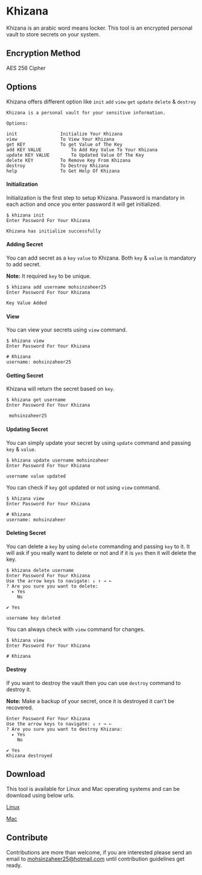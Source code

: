 # Khizana

Khizana is an arabic word means locker. This tool is an encrypted personal vault to store secrets on your system.

## Encryption Method

AES 256 Cipher

## Options

Khizana offers different option like `init` `add` `view` `get` `update` `delete` & `destroy`

```cassandraql
Khizana is a personal vault for your sensitive information.

Options:

init				Initialize Your Khizana
view				To View Your Khizana
get KEY				To get Value of The Key
add KEY VALUE			To Add Key Value To Your Khizana
update KEY VALUE		To Updated Value Of The Key
delete KEY			To Remove Key From Khizana
destroy				To Destroy Khizana
help				To Get Help Of Khizana
```

#### Initialization

Initialization is the first step to setup Khizana. Password is mandatory in each action and once you enter password it will get initialized.

```cassandraql
$ khizana init
Enter Password For Your Khizana

Khizana has initialize successfully
```

#### Adding Secret

You can add secret as a `key` `value` to Khizana. Both `key` & `value` is mandatory to add secret.

**Note:** It required `key` to be unique.

```cassandraql
$ khizana add username mohsinzaheer25
Enter Password For Your Khizana

Key Value Added
```

#### View

You can view your secrets using `view` command.

```cassandraql
$ khizana view
Enter Password For Your Khizana

# Khizana
username: mohsinzaheer25
```

#### Getting Secret

Khizana will return the secret based on `key`.

```cassandraql
$ khizana get username
Enter Password For Your Khizana

 mohsinzaheer25
```

#### Updating Secret

You can simply update your secret by using `update` command and passing `key` & `value`.

```cassandraql
$ khizana update username mohsinzaheer
Enter Password For Your Khizana

username value updated

```

You can check if `key` got updated or not using `view` command.

```cassandraql
$ khizana view
Enter Password For Your Khizana

# Khizana
username: mohsinzaheer
```

#### Deleting Secret

You can delete a `key` by using `delete` commanding and passing `key` to it. It will ask if you really want to delete or not and if it is `yes` then it will delete the key.

```cassandraql
$ khizana delete username
Enter Password For Your Khizana
Use the arrow keys to navigate: ↓ ↑ → ←
? Are you sure you want to delete:
  ▸ Yes
    No

✔ Yes

username key deleted
```

You can always check with `view` command for changes.

```cassandraql
$ khizana view
Enter Password For Your Khizana

# Khizana
```

#### Destroy

If you want to destroy the vault then you can use `destroy` command to destroy it.

**Note:** Make a backup of your secret, once it is destroyed it can't be recovered.

```cassandraql
Enter Password For Your Khizana
Use the arrow keys to navigate: ↓ ↑ → ←
? Are you sure you want to destroy Khizana:
  ▸ Yes
    No

✔ Yes
Khizana destroyed
```

## Download

This tool is available for Linux and Mac operating systems and can be download using below urls.

[Linux](https://github.com/mohsinzaheer25/khizana/releases/download/1.0/khizana-linux-amd64)

[Mac](https://github.com/mohsinzaheer25/khizana/releases/download/1.0/khizana-mac-amd64)

## Contribute

Contributions are more than welcome, if you are interested please send an email to mohsinzaheer25@hotmail.com until contribution guidelines get ready.

